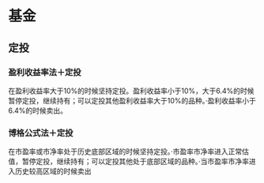 # 基金

## 定投

### 盈利收益率法＋定投
在盈利收益率大于10%的时候坚持定投。盈利收益率小于10%，大于6.4%的时候暂停定投，继续持有；可以定投其他盈利收益率大于10%的品种。·盈利收益率小于6.4%的时候卖出。

### 博格公式法＋定投
在市盈率或市净率处于历史底部区域的时候坚持定投。·市盈率市净率进入正常估值，暂停定投，继续持有；可以定投其他处于底部区域的品种。·当市盈率市净率进入历史较高区域的时候卖出



